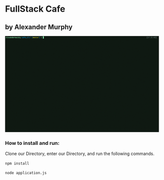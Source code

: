 # FullStack Cafe
## by Alexander Murphy
![demo](cafe.gif?raw=true "Demo")

### How to install and run:
Clone our Directory, enter our Directory, and run the following commands.

```npm install```

```node application.js```

